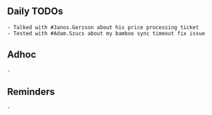 ## Daily TODOs
	- Talked with #Janos.Gerzson about his price processing ticket
	- Tested with #Adam.Szucs about my bamboo sync timeout fix issue
## Adhoc
	-
## Reminders
	-